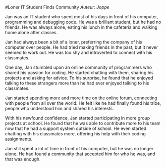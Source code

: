 #Loner IT Student Finds Community
*Auteur: Joppe*

Jan was an IT student who spent most of his days in front of his computer, programming and debugging code. He was a brilliant student, but he had no friends. He was always alone, eating his lunch in the cafeteria and walking home alone after classes.

Jan had always been a bit of a loner, preferring the company of his computer over people. He had tried making friends in the past, but it never seemed to work out. He was too shy and introverted to connect with his classmates.

One day, Jan stumbled upon an online community of programmers who shared his passion for coding. He started chatting with them, sharing his projects and asking for advice. To his surprise, he found that he enjoyed talking to these strangers more than he had ever enjoyed talking to his classmates.

Jan started spending more and more time on the online forum, connecting with people from all over the world. He felt like he had finally found his tribe, people who understood him and shared his interests.

With his newfound confidence, Jan started participating in more group projects at school. He found that he was able to contribute more to his team now that he had a support system outside of school. He even started chatting with his classmates more, offering his help with their coding assignments.

Jan still spent a lot of time in front of his computer, but he was no longer alone. He had found a community that accepted him for who he was, and that was enough.
